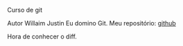 Curso de git

Autor Willaim Justin
Eu domino Git.
Meu repositório: [github](github.com/mfujita)

Hora de conhecer o diff.
